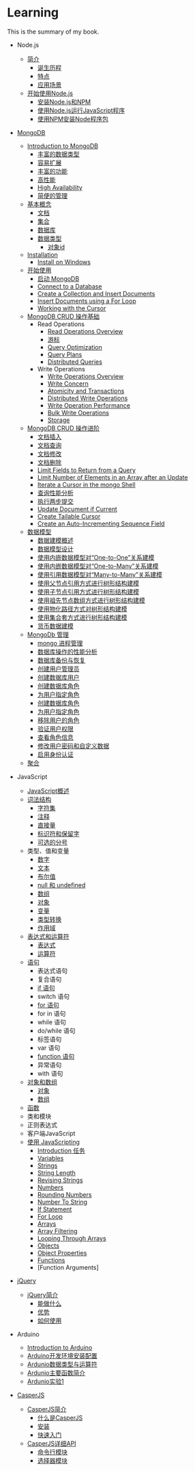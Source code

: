 # Learning

This is the summary of my book.

* Node.js
    * [简介](nodejs/introduction/README.md)
        * [诞生历程](nodejs/introduction/history.md)
        * [特点](nodejs/introduction/td.md)
        * [应用场景](nodejs/introduction/yycj.md)
    * [开始使用Node.js](nodejs/get-started/README.md)
        * [安装Node.js和NPM](nodejs/get-started/install-nodejs.md)
        * [使用Node.js运行JavaScript程序](nodejs/get-started/use-nodejs.md)
        * [使用NPM安装Node程序包](nodejs/get-started/use-npm.md)
* [MongoDB](mongodb/README.md)
    * [Introduction to MongoDB](mongodb/introduction/introduction.md)
        * [丰富的数据类型](mongodb/introduction/ff-sjlx.md)
        * [容易扩展](mongodb/introduction/automatic-scaling.md)
        * [丰富的功能](mongodb/introduction/gn.md)
        * [高性能](mongodb/introduction/high-performance.md)
        * [High Availability](mongodb/introduction/high-availability.md)
        * [简便的管理](mongodb/introduction/gl.md)
    * [基本概念](mongodb/concepts/README.md)
        * [文档](mongodb/concepts/document.md)
        * [集合](mongodb/concepts/collection.md)
        * [数据库](mongodb/concepts/database.md)
        * [数据类型](mongodb/concepts/data-type.md)
            * [对象id](mongodb/concepts/object-id.md)
    * [Installation](mongodb/installation/installation.md)
        * [Install on Windows](mongodb/installation/install-mongodb-on-windows.md)
    * [开始使用](mongodb/get-started/README.md)
        * [启动 MongoDB](mongodb/get-started/start-mongodb.md)
        * [Connect to a Database](mongodb/get-started/Connect-to-a-Database.md)
        * [Create a Collection and Insert Documents](mongodb/get-started/create-a-collection-and-insert-documents.md)
        * [Insert Documents using a For Loop](mongodb/get-started/insert-documents-using-a-for-loop.md)
        * [Working with the Cursor](mongodb/get-started/working-with-the-cursor.md)
    * [MongoDB CRUD 操作基础](mongodb/crud-concepts/README.md)
        * Read Operations
            * [Read Operations Overview](mongodb/crud-concepts/read-operations-overview.md)
            * [游标](mongodb/crud-concepts/cursors.md)
            * [Query Optimization](mongodb/crud-concepts/query-optimization.md)
            * [Query Plans](mongodb/crud-concepts/query-plans.md)
            * [Distributed Queries](mongodb/crud-concepts/distributed-queries.md)
        * Write Operations
            * [Write Operations Overview](mongodb/crud-concepts/write-operations-overview.md)
            * [Write Concern](mongodb/crud-concepts/write-concern.md)
            * [Atomicity and Transactions](mongodb/crud-concepts/atomicity-and-transactions.md)
            * [Distributed Write Operations](mongodb/crud-concepts/distributed-write-operations.md)
            * [Write Operation Performance](mongodb/crud-concepts/write-operation-performance.md)
            * [Bulk Write Operations](mongodb/crud-concepts/bulk-write-operations.md)
            * [Storage](mongodb/crud-concepts/storage.md)
    * [MongoDB CRUD 操作进阶](mongodb/crud-tutorials/README.md)
        * [文档插入](mongodb/crud-tutorials/insert-documents.md)
        * [文档查询](mongodb/crud-tutorials/query-documents.md)
        * [文档修改](mongodb/crud-tutorials/)
        * [文档删除](mongodb/crud-tutorials/)
        * [Limit Fields to Return from a Query](mongodb/crud-tutorials/)
        * [Limit Number of Elements in an Array after an Update](mongodb/crud-tutorials/)
        * [Iterate a Cursor in the mongo Shell](mongodb/crud-tutorials/)
        * [查询性能分析](mongodb/crud-tutorials/)
        * [执行两步提交](mongodb/crud-tutorials/)
        * [Update Document if Current](mongodb/crud-tutorials/)
        * [Create Tailable Cursor](mongodb/crud-tutorials/)
        * [Create an Auto-Incrementing Sequence Field](mongodb/crud-tutorials/)
    * [数据模型](mongodb/data-model/README.md)
        * [数据建模概述](mongodb/data-model/introduction.md)
        * [数据模型设计](mongodb/data-model/data-model-design.md)
        * [使用内嵌数据模型对“One-to-One”关系建模](mongodb/data-model/model-embedded-one-to-one-relationships-between-documents.md)
        * [使用内嵌数据模型对“One-to-Many”关系建模](mongodb/data-model/model-embedded-one-to-many-relationships-between-documents.md)
        * [使用引用数据模型对“Many-to-Many”关系建模](mongodb/data-model/model-referenced-many-to-many-relationships-between-documents.md)
        * [使用父节点引用方式进行树形结构建模](mongodb/data-model/model-tree-structures-with-parent-references.md)
        * [使用子节点引用方式进行树形结构建模](mongodb/data-model/model-tree-structures-with-child-references.md)
        * [使用祖先节点数组方式进行树形结构建模](mongodb/data-model/model-tree-structures-with-ancestors-array.md)
        * [使用物化路径方式对树形结构建模](mongodb/data-model/model-tree-structures-with-materialized-paths.md)
        * [使用集合套方式进行树形结构建模](mongodb/data-model/model-tree-structures-with-nested-sets.md)
        * [货币数据建模](mongodb/data-model/model-monetary-data.md)
    * [MongoDb 管理](mongodb/administration/README.md)
        - [mongo 进程管理](mongodb/administration/manage-mongodb-processes.md)
        - [数据库操作的性能分析](mongodb/administration/manage-the-database-profiler.md)
        - [数据库备份与恢复](mongodb/administration/backups.md)
        - [创建用户管理员](mongodb/administration/add-user-administrator.md)
        - [创建数据库用户](mongodb/administration/add-user-to-database.md)
        - [创建数据库角色](mongodb/administration/define-roles.md)
        - [为用户指定角色](mongodb/administration/assign-role-to-user.md)
        - [创建数据库角色]()
        - [为用户指定角色]()
        - [移除用户的角色]()
        - [验证用户权限]()
        - [查看角色信息]()
        - [修改用户密码和自定义数据]()
        - [启用身份认证](enable-authentication.md)
    - [聚合](mongodb/aggregation/README.md)
* JavaScript
    * [JavaScript概述](javascript/introduction/introduction.md)
    * [词法结构](javascript/cfjg/README.md)
       * [字符集](javascript/charset.md)
       * [注释](javascript/comment.md)
       * [直接量](javascript/literal.md)
       * [标识符和保留字](javascript/keyword.md)
       * [可选的分号](javascript/kxdfh.md)
    * 类型、值和变量
       * [数字](javascript/type-var/number.md)
       * [文本](javascript/type-var/string.md)
       * [布尔值](javascript/type-var/boolean.md)
       * [null 和 undefined](javascript/type-var/null-and-undefined.md)
       * [数组](javascript/type-var/array.md)
       * [对象](javascript/type-var/object.md)
       * [变量](javascript/type-var/var.md)
       * [类型转换](javascript/type-var/lxzh.md)
       * [作用域](javascript/type-var/zyy.md)
    * [表达式和运算符](javascript/bds-ysf/README.md)
       * [表达式](javascript/bds-ysf/bds.md)
       * [运算符](javascript/bds-ysf/ysf.md)
    * [语句](javascript/语句/README.md)
       * 表达式语句
       * 复合语句
       * [if 语句](javascript/statements/if.md)
       * switch 语句
       * [for 语句](javascript/statements/for.md)
       * for in 语句
       * while 语句
       * do/while 语句
       * 标签语句
       * var 语句
       * [function 语句](javascript/statements/function.md)
       * 异常语句
       * with 语句
    * [对象和数组](javascript/object-array/README.md)
       * [对象](javascript/object-array/object.md)
       * [数组](javascript/object-array/array.md)
    * [函数](javascript/function/README.md)
    * 类和模块
    * 正则表达式
    * 客户端JavaScript
    * [使用 JavaScripting](javascript/javascripting/README.md)
       * [Introduction 任务](javascript/javascripting/introduction.md)
       * [Variables]()
       * [Strings]()
       * [String Length]()
       * [Revising Strings]()
       * [Numbers]()
       * [Rounding Numbers]()
       * [Number To String]()
       * [If Statement]()
       * [For Loop]()
       * [Arrays]()
       * [Array Filtering]()
       * [Looping Through Arrays]()
       * [Objects]()
       * [Object Properties]()
       * [Functions]()
       * [Function Arguments]

* [jQuery](jquery/README.md)
    * [jQuery简介](jquery/introduction/README.md)
       * [能做什么](jquery/introduction/dowhat.md)
       * [优势](jquery/introduction/advantage.md)
       * [如何使用](jquery/introduction/usage.md)
* Arduino
    * [Introduction to Arduino](introductionintroduction.md)
    * [Arduino开发环境安装配置](Install/README.md)
    * [Ardunio数据类型与运算符](Datatype/README.md)
    * [Ardunio主要函数简介](Function/README.md)
    * [Ardunio实验1](Combat/Combat1.md)

* [CasperJS](casperjs/README.md)
    * [CasperJS简介](casperjs/introduction/README.md)
       * [什么是CasperJS](casperjs/introduction/what_is_it.md)
       * [安装](casperjs/introduction/how_to_install.md)
       * [快速入门](casperjs/introduction/quickstart.md)
    * [CasperJS详细API](casperjs/api/README.md)
       * [命令行模块](casperjs/introduction/casperjs_cli.md)
       * [选择器模块](casperjs/introduction/casperjs_selectors.md)

